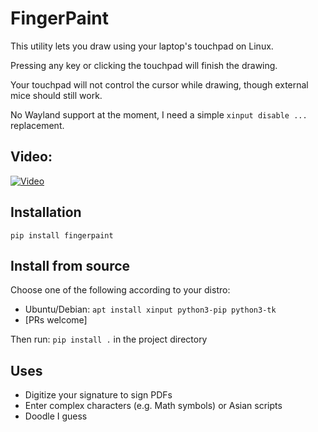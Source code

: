 # FingerPaint

This utility lets you draw using your laptop's touchpad on Linux.

Pressing any key or clicking the touchpad will finish the drawing.

Your touchpad will not control the cursor while drawing, though external mice should still work.

No Wayland support at the moment, I need a simple `xinput disable ...` replacement.

## Video:

[![Video](http://img.youtube.com/vi/4gewfYs4I68/0.jpg)](http://www.youtube.com/watch?v=4gewfYs4I68 "FingerPaint demonstration video")

## Installation

```shell
pip install fingerpaint
```

## Install from source

Choose one of the following according to your distro:

- Ubuntu/Debian: `apt install xinput python3-pip python3-tk`
- [PRs welcome]

Then run: `pip install .` in the project directory 

## Uses

- Digitize your signature to sign PDFs
- Enter complex characters (e.g. Math symbols) or Asian scripts
- Doodle I guess
